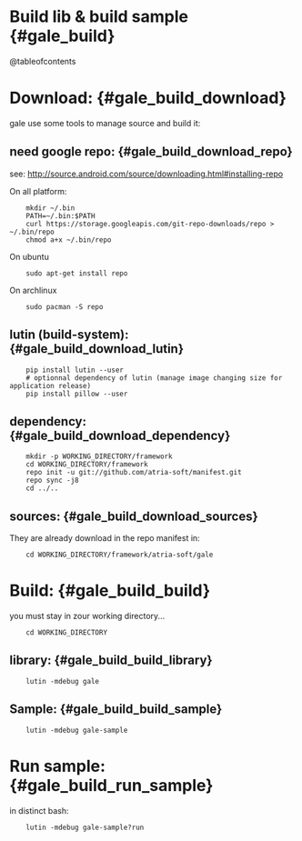 Build lib & build sample                           {#gale_build}
========================

@tableofcontents

Download:                                          {#gale_build_download}
=========

gale use some tools to manage source and build it:

need google repo:                                  {#gale_build_download_repo}
-----------------

see: http://source.android.com/source/downloading.html#installing-repo

On all platform:
```{.sh}
	mkdir ~/.bin
	PATH=~/.bin:$PATH
	curl https://storage.googleapis.com/git-repo-downloads/repo > ~/.bin/repo
	chmod a+x ~/.bin/repo
```

On ubuntu
```{.sh}
	sudo apt-get install repo
```

On archlinux
```{.sh}
	sudo pacman -S repo
```

lutin (build-system):                              {#gale_build_download_lutin}
---------------------

```{.sh}
	pip install lutin --user
	# optionnal dependency of lutin (manage image changing size for application release)
	pip install pillow --user
```


dependency:                                        {#gale_build_download_dependency}
-----------

```{.sh}
	mkdir -p WORKING_DIRECTORY/framework
	cd WORKING_DIRECTORY/framework
	repo init -u git://github.com/atria-soft/manifest.git
	repo sync -j8
	cd ../..
```

sources:                                           {#gale_build_download_sources}
--------

They are already download in the repo manifest in:

```{.sh}
	cd WORKING_DIRECTORY/framework/atria-soft/gale
```

Build:                                             {#gale_build_build}
======

you must stay in zour working directory...
```{.sh}
	cd WORKING_DIRECTORY
```

library:                                           {#gale_build_build_library}
--------

```{.sh}
	lutin -mdebug gale
```

Sample:                                            {#gale_build_build_sample}
-------

```{.sh}
	lutin -mdebug gale-sample
```

Run sample:                                        {#gale_build_run_sample}
===========

in distinct bash:
```{.sh}
	lutin -mdebug gale-sample?run
```
